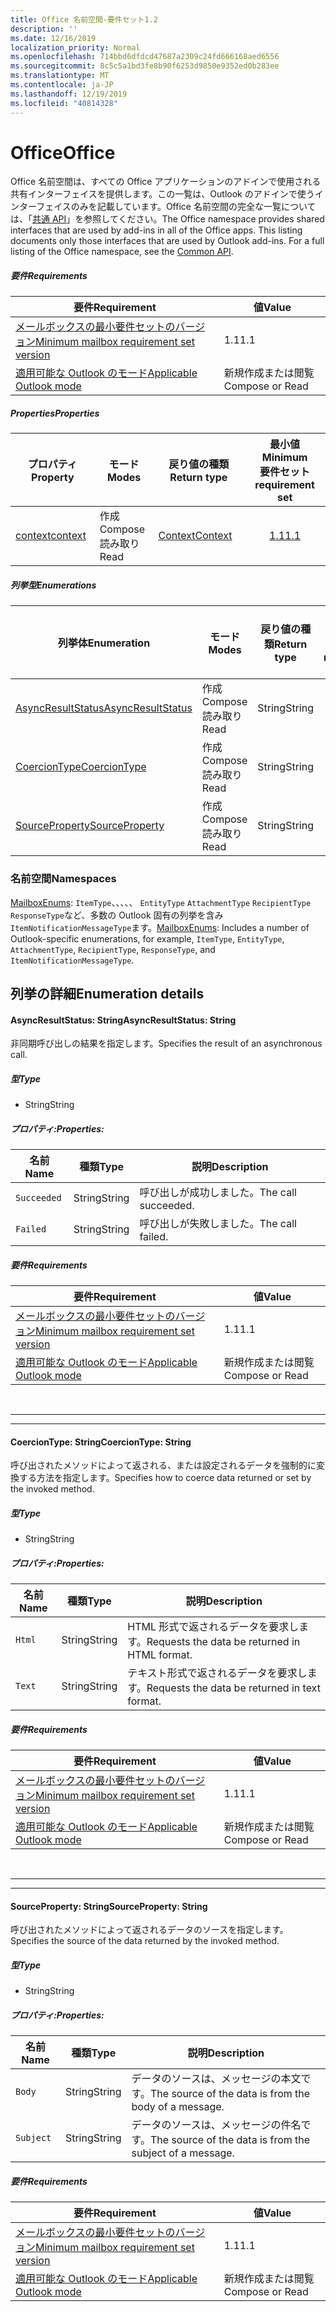 ```yaml
---
title: Office 名前空間-要件セット1.2
description: ''
ms.date: 12/16/2019
localization_priority: Normal
ms.openlocfilehash: 714bbd6dfdcd47687a2309c24fd666168aed6556
ms.sourcegitcommit: 8c5c5a1bd3fe8b90f6253d9850e9352ed0b283ee
ms.translationtype: MT
ms.contentlocale: ja-JP
ms.lasthandoff: 12/19/2019
ms.locfileid: "40814328"
---
```

# <a name="office"></a><span data-ttu-id="08d16-102">Office</span><span class="sxs-lookup"><span data-stu-id="08d16-102">Office</span></span>

<span data-ttu-id="08d16-p101">Office 名前空間は、すべての Office アプリケーションのアドインで使用される共有インターフェイスを提供します。この一覧は、Outlook のアドインで使うインターフェイスのみを記載しています。Office 名前空間の完全な一覧については、「[共通 API](/javascript/api/office)」を参照してください。</span><span class="sxs-lookup"><span data-stu-id="08d16-p101">The Office namespace provides shared interfaces that are used by add-ins in all of the Office apps. This listing documents only those interfaces that are used by Outlook add-ins. For a full listing of the Office namespace, see the [Common API](/javascript/api/office).</span></span>

##### <a name="requirements"></a><span data-ttu-id="08d16-105">要件</span><span class="sxs-lookup"><span data-stu-id="08d16-105">Requirements</span></span>

|<span data-ttu-id="08d16-106">要件</span><span class="sxs-lookup"><span data-stu-id="08d16-106">Requirement</span></span>| <span data-ttu-id="08d16-107">値</span><span class="sxs-lookup"><span data-stu-id="08d16-107">Value</span></span>|
|---|---|
|[<span data-ttu-id="08d16-108">メールボックスの最小要件セットのバージョン</span><span class="sxs-lookup"><span data-stu-id="08d16-108">Minimum mailbox requirement set version</span></span>](../../requirement-sets/outlook-api-requirement-sets.md)| <span data-ttu-id="08d16-109">1.1</span><span class="sxs-lookup"><span data-stu-id="08d16-109">1.1</span></span>|
|[<span data-ttu-id="08d16-110">適用可能な Outlook のモード</span><span class="sxs-lookup"><span data-stu-id="08d16-110">Applicable Outlook mode</span></span>](/outlook/add-ins/#extension-points)| <span data-ttu-id="08d16-111">新規作成または閲覧</span><span class="sxs-lookup"><span data-stu-id="08d16-111">Compose or Read</span></span>|

##### <a name="properties"></a><span data-ttu-id="08d16-112">Properties</span><span class="sxs-lookup"><span data-stu-id="08d16-112">Properties</span></span>

| <span data-ttu-id="08d16-113">プロパティ</span><span class="sxs-lookup"><span data-stu-id="08d16-113">Property</span></span> | <span data-ttu-id="08d16-114">モード</span><span class="sxs-lookup"><span data-stu-id="08d16-114">Modes</span></span> | <span data-ttu-id="08d16-115">戻り値の種類</span><span class="sxs-lookup"><span data-stu-id="08d16-115">Return type</span></span> | <span data-ttu-id="08d16-116">最小値</span><span class="sxs-lookup"><span data-stu-id="08d16-116">Minimum</span></span><br><span data-ttu-id="08d16-117">要件セット</span><span class="sxs-lookup"><span data-stu-id="08d16-117">requirement set</span></span> |
|---|---|---|:---:|
| [<span data-ttu-id="08d16-118">context</span><span class="sxs-lookup"><span data-stu-id="08d16-118">context</span></span>](office.context.md) | <span data-ttu-id="08d16-119">作成</span><span class="sxs-lookup"><span data-stu-id="08d16-119">Compose</span></span><br><span data-ttu-id="08d16-120">読み取り</span><span class="sxs-lookup"><span data-stu-id="08d16-120">Read</span></span> | [<span data-ttu-id="08d16-121">Context</span><span class="sxs-lookup"><span data-stu-id="08d16-121">Context</span></span>](/javascript/api/office/office.context?view=outlook-js-1.2) | [<span data-ttu-id="08d16-122">1.1</span><span class="sxs-lookup"><span data-stu-id="08d16-122">1.1</span></span>](../requirement-set-1.1/outlook-requirement-set-1.1.md) |

##### <a name="enumerations"></a><span data-ttu-id="08d16-123">列挙型</span><span class="sxs-lookup"><span data-stu-id="08d16-123">Enumerations</span></span>

| <span data-ttu-id="08d16-124">列挙体</span><span class="sxs-lookup"><span data-stu-id="08d16-124">Enumeration</span></span> | <span data-ttu-id="08d16-125">モード</span><span class="sxs-lookup"><span data-stu-id="08d16-125">Modes</span></span> | <span data-ttu-id="08d16-126">戻り値の種類</span><span class="sxs-lookup"><span data-stu-id="08d16-126">Return type</span></span> | <span data-ttu-id="08d16-127">最小値</span><span class="sxs-lookup"><span data-stu-id="08d16-127">Minimum</span></span><br><span data-ttu-id="08d16-128">要件セット</span><span class="sxs-lookup"><span data-stu-id="08d16-128">requirement set</span></span> |
|---|---|---|:---:|
| [<span data-ttu-id="08d16-129">AsyncResultStatus</span><span class="sxs-lookup"><span data-stu-id="08d16-129">AsyncResultStatus</span></span>](#asyncresultstatus-string) | <span data-ttu-id="08d16-130">作成</span><span class="sxs-lookup"><span data-stu-id="08d16-130">Compose</span></span><br><span data-ttu-id="08d16-131">読み取り</span><span class="sxs-lookup"><span data-stu-id="08d16-131">Read</span></span> | <span data-ttu-id="08d16-132">String</span><span class="sxs-lookup"><span data-stu-id="08d16-132">String</span></span> | [<span data-ttu-id="08d16-133">1.1</span><span class="sxs-lookup"><span data-stu-id="08d16-133">1.1</span></span>](../requirement-set-1.1/outlook-requirement-set-1.1.md) |
| [<span data-ttu-id="08d16-134">CoercionType</span><span class="sxs-lookup"><span data-stu-id="08d16-134">CoercionType</span></span>](#coerciontype-string) | <span data-ttu-id="08d16-135">作成</span><span class="sxs-lookup"><span data-stu-id="08d16-135">Compose</span></span><br><span data-ttu-id="08d16-136">読み取り</span><span class="sxs-lookup"><span data-stu-id="08d16-136">Read</span></span> | <span data-ttu-id="08d16-137">String</span><span class="sxs-lookup"><span data-stu-id="08d16-137">String</span></span> | [<span data-ttu-id="08d16-138">1.1</span><span class="sxs-lookup"><span data-stu-id="08d16-138">1.1</span></span>](../requirement-set-1.1/outlook-requirement-set-1.1.md) |
| [<span data-ttu-id="08d16-139">SourceProperty</span><span class="sxs-lookup"><span data-stu-id="08d16-139">SourceProperty</span></span>](#sourceproperty-string) | <span data-ttu-id="08d16-140">作成</span><span class="sxs-lookup"><span data-stu-id="08d16-140">Compose</span></span><br><span data-ttu-id="08d16-141">読み取り</span><span class="sxs-lookup"><span data-stu-id="08d16-141">Read</span></span> | <span data-ttu-id="08d16-142">String</span><span class="sxs-lookup"><span data-stu-id="08d16-142">String</span></span> | [<span data-ttu-id="08d16-143">1.1</span><span class="sxs-lookup"><span data-stu-id="08d16-143">1.1</span></span>](../requirement-set-1.1/outlook-requirement-set-1.1.md) |

### <a name="namespaces"></a><span data-ttu-id="08d16-144">名前空間</span><span class="sxs-lookup"><span data-stu-id="08d16-144">Namespaces</span></span>

<span data-ttu-id="08d16-145">[MailboxEnums](/javascript/api/outlook/office.mailboxenums.attachmentcontentformat?view=outlook-js-1.2): `ItemType`、、、、、 `EntityType` `AttachmentType` `RecipientType` `ResponseType`など、多数の Outlook 固有の列挙を含み`ItemNotificationMessageType`ます。</span><span class="sxs-lookup"><span data-stu-id="08d16-145">[MailboxEnums](/javascript/api/outlook/office.mailboxenums.attachmentcontentformat?view=outlook-js-1.2): Includes a number of Outlook-specific enumerations, for example, `ItemType`, `EntityType`, `AttachmentType`, `RecipientType`, `ResponseType`, and `ItemNotificationMessageType`.</span></span>

## <a name="enumeration-details"></a><span data-ttu-id="08d16-146">列挙の詳細</span><span class="sxs-lookup"><span data-stu-id="08d16-146">Enumeration details</span></span>

#### <a name="asyncresultstatus-string"></a><span data-ttu-id="08d16-147">AsyncResultStatus: String</span><span class="sxs-lookup"><span data-stu-id="08d16-147">AsyncResultStatus: String</span></span>

<span data-ttu-id="08d16-148">非同期呼び出しの結果を指定します。</span><span class="sxs-lookup"><span data-stu-id="08d16-148">Specifies the result of an asynchronous call.</span></span>

##### <a name="type"></a><span data-ttu-id="08d16-149">型</span><span class="sxs-lookup"><span data-stu-id="08d16-149">Type</span></span>

*   <span data-ttu-id="08d16-150">String</span><span class="sxs-lookup"><span data-stu-id="08d16-150">String</span></span>

##### <a name="properties"></a><span data-ttu-id="08d16-151">プロパティ:</span><span class="sxs-lookup"><span data-stu-id="08d16-151">Properties:</span></span>

|<span data-ttu-id="08d16-152">名前</span><span class="sxs-lookup"><span data-stu-id="08d16-152">Name</span></span>| <span data-ttu-id="08d16-153">種類</span><span class="sxs-lookup"><span data-stu-id="08d16-153">Type</span></span>| <span data-ttu-id="08d16-154">説明</span><span class="sxs-lookup"><span data-stu-id="08d16-154">Description</span></span>|
|---|---|---|
|`Succeeded`| <span data-ttu-id="08d16-155">String</span><span class="sxs-lookup"><span data-stu-id="08d16-155">String</span></span>|<span data-ttu-id="08d16-156">呼び出しが成功しました。</span><span class="sxs-lookup"><span data-stu-id="08d16-156">The call succeeded.</span></span>|
|`Failed`| <span data-ttu-id="08d16-157">String</span><span class="sxs-lookup"><span data-stu-id="08d16-157">String</span></span>|<span data-ttu-id="08d16-158">呼び出しが失敗しました。</span><span class="sxs-lookup"><span data-stu-id="08d16-158">The call failed.</span></span>|

##### <a name="requirements"></a><span data-ttu-id="08d16-159">要件</span><span class="sxs-lookup"><span data-stu-id="08d16-159">Requirements</span></span>

|<span data-ttu-id="08d16-160">要件</span><span class="sxs-lookup"><span data-stu-id="08d16-160">Requirement</span></span>| <span data-ttu-id="08d16-161">値</span><span class="sxs-lookup"><span data-stu-id="08d16-161">Value</span></span>|
|---|---|
|[<span data-ttu-id="08d16-162">メールボックスの最小要件セットのバージョン</span><span class="sxs-lookup"><span data-stu-id="08d16-162">Minimum mailbox requirement set version</span></span>](../../requirement-sets/outlook-api-requirement-sets.md)| <span data-ttu-id="08d16-163">1.1</span><span class="sxs-lookup"><span data-stu-id="08d16-163">1.1</span></span>|
|[<span data-ttu-id="08d16-164">適用可能な Outlook のモード</span><span class="sxs-lookup"><span data-stu-id="08d16-164">Applicable Outlook mode</span></span>](/outlook/add-ins/#extension-points)| <span data-ttu-id="08d16-165">新規作成または閲覧</span><span class="sxs-lookup"><span data-stu-id="08d16-165">Compose or Read</span></span>|

<br>

---
---

#### <a name="coerciontype-string"></a><span data-ttu-id="08d16-166">CoercionType: String</span><span class="sxs-lookup"><span data-stu-id="08d16-166">CoercionType: String</span></span>

<span data-ttu-id="08d16-167">呼び出されたメソッドによって返される、または設定されるデータを強制的に変換する方法を指定します。</span><span class="sxs-lookup"><span data-stu-id="08d16-167">Specifies how to coerce data returned or set by the invoked method.</span></span>

##### <a name="type"></a><span data-ttu-id="08d16-168">型</span><span class="sxs-lookup"><span data-stu-id="08d16-168">Type</span></span>

*   <span data-ttu-id="08d16-169">String</span><span class="sxs-lookup"><span data-stu-id="08d16-169">String</span></span>

##### <a name="properties"></a><span data-ttu-id="08d16-170">プロパティ:</span><span class="sxs-lookup"><span data-stu-id="08d16-170">Properties:</span></span>

|<span data-ttu-id="08d16-171">名前</span><span class="sxs-lookup"><span data-stu-id="08d16-171">Name</span></span>| <span data-ttu-id="08d16-172">種類</span><span class="sxs-lookup"><span data-stu-id="08d16-172">Type</span></span>| <span data-ttu-id="08d16-173">説明</span><span class="sxs-lookup"><span data-stu-id="08d16-173">Description</span></span>|
|---|---|---|
|`Html`| <span data-ttu-id="08d16-174">String</span><span class="sxs-lookup"><span data-stu-id="08d16-174">String</span></span>|<span data-ttu-id="08d16-175">HTML 形式で返されるデータを要求します。</span><span class="sxs-lookup"><span data-stu-id="08d16-175">Requests the data be returned in HTML format.</span></span>|
|`Text`| <span data-ttu-id="08d16-176">String</span><span class="sxs-lookup"><span data-stu-id="08d16-176">String</span></span>|<span data-ttu-id="08d16-177">テキスト形式で返されるデータを要求します。</span><span class="sxs-lookup"><span data-stu-id="08d16-177">Requests the data be returned in text format.</span></span>|

##### <a name="requirements"></a><span data-ttu-id="08d16-178">要件</span><span class="sxs-lookup"><span data-stu-id="08d16-178">Requirements</span></span>

|<span data-ttu-id="08d16-179">要件</span><span class="sxs-lookup"><span data-stu-id="08d16-179">Requirement</span></span>| <span data-ttu-id="08d16-180">値</span><span class="sxs-lookup"><span data-stu-id="08d16-180">Value</span></span>|
|---|---|
|[<span data-ttu-id="08d16-181">メールボックスの最小要件セットのバージョン</span><span class="sxs-lookup"><span data-stu-id="08d16-181">Minimum mailbox requirement set version</span></span>](../../requirement-sets/outlook-api-requirement-sets.md)| <span data-ttu-id="08d16-182">1.1</span><span class="sxs-lookup"><span data-stu-id="08d16-182">1.1</span></span>|
|[<span data-ttu-id="08d16-183">適用可能な Outlook のモード</span><span class="sxs-lookup"><span data-stu-id="08d16-183">Applicable Outlook mode</span></span>](/outlook/add-ins/#extension-points)| <span data-ttu-id="08d16-184">新規作成または閲覧</span><span class="sxs-lookup"><span data-stu-id="08d16-184">Compose or Read</span></span>|

<br>

---
---

#### <a name="sourceproperty-string"></a><span data-ttu-id="08d16-185">SourceProperty: String</span><span class="sxs-lookup"><span data-stu-id="08d16-185">SourceProperty: String</span></span>

<span data-ttu-id="08d16-186">呼び出されたメソッドによって返されるデータのソースを指定します。</span><span class="sxs-lookup"><span data-stu-id="08d16-186">Specifies the source of the data returned by the invoked method.</span></span>

##### <a name="type"></a><span data-ttu-id="08d16-187">型</span><span class="sxs-lookup"><span data-stu-id="08d16-187">Type</span></span>

*   <span data-ttu-id="08d16-188">String</span><span class="sxs-lookup"><span data-stu-id="08d16-188">String</span></span>

##### <a name="properties"></a><span data-ttu-id="08d16-189">プロパティ:</span><span class="sxs-lookup"><span data-stu-id="08d16-189">Properties:</span></span>

|<span data-ttu-id="08d16-190">名前</span><span class="sxs-lookup"><span data-stu-id="08d16-190">Name</span></span>| <span data-ttu-id="08d16-191">種類</span><span class="sxs-lookup"><span data-stu-id="08d16-191">Type</span></span>| <span data-ttu-id="08d16-192">説明</span><span class="sxs-lookup"><span data-stu-id="08d16-192">Description</span></span>|
|---|---|---|
|`Body`| <span data-ttu-id="08d16-193">String</span><span class="sxs-lookup"><span data-stu-id="08d16-193">String</span></span>|<span data-ttu-id="08d16-194">データのソースは、メッセージの本文です。</span><span class="sxs-lookup"><span data-stu-id="08d16-194">The source of the data is from the body of a message.</span></span>|
|`Subject`| <span data-ttu-id="08d16-195">String</span><span class="sxs-lookup"><span data-stu-id="08d16-195">String</span></span>|<span data-ttu-id="08d16-196">データのソースは、メッセージの件名です。</span><span class="sxs-lookup"><span data-stu-id="08d16-196">The source of the data is from the subject of a message.</span></span>|

##### <a name="requirements"></a><span data-ttu-id="08d16-197">要件</span><span class="sxs-lookup"><span data-stu-id="08d16-197">Requirements</span></span>

|<span data-ttu-id="08d16-198">要件</span><span class="sxs-lookup"><span data-stu-id="08d16-198">Requirement</span></span>| <span data-ttu-id="08d16-199">値</span><span class="sxs-lookup"><span data-stu-id="08d16-199">Value</span></span>|
|---|---|
|[<span data-ttu-id="08d16-200">メールボックスの最小要件セットのバージョン</span><span class="sxs-lookup"><span data-stu-id="08d16-200">Minimum mailbox requirement set version</span></span>](../../requirement-sets/outlook-api-requirement-sets.md)| <span data-ttu-id="08d16-201">1.1</span><span class="sxs-lookup"><span data-stu-id="08d16-201">1.1</span></span>|
|[<span data-ttu-id="08d16-202">適用可能な Outlook のモード</span><span class="sxs-lookup"><span data-stu-id="08d16-202">Applicable Outlook mode</span></span>](/outlook/add-ins/#extension-points)| <span data-ttu-id="08d16-203">新規作成または閲覧</span><span class="sxs-lookup"><span data-stu-id="08d16-203">Compose or Read</span></span>|
